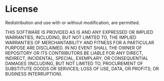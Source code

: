 # License

Redistribution and use with or without modification, are permitted.

THIS SOFTWARE IS PROVIDED   AS IS   AND ANY
EXPRESSED OR IMPLIED WARRANTIES, INCLUDING, BUT NOT LIMITED TO, THE
IMPLIED WARRANTIES OF MERCHANTABILITY AND FITNESS FOR A PARTICULAR
PURPOSE ARE DISCLAIMED. IN NO EVENT SHALL THE OWNER OF REPOSITORY  OR
ITS CONTRIBUTORS BE LIABLE FOR ANY DIRECT, INDIRECT, INCIDENTAL,
SPECIAL, EXEMPLARY, OR CONSEQUENTIAL DAMAGES (INCLUDING, BUT
NOT LIMITED TO, PROCUREMENT OF SUBSTITUTE GOODS OR SERVICES;
LOSS OF USE, DATA, OR PROFITS; OR BUSINESS INTERRUPTION).

